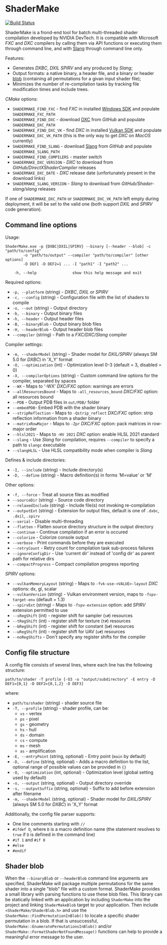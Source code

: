 # ShaderMake

[![Build Status](https://github.com/NVIDIA-RTX/ShaderMake/actions/workflows/build.yml/badge.svg)](https://github.com/NVIDIA-RTX/ShaderMake/actions/workflows/build.yml)

ShaderMake is a frond-end tool for batch multi-threaded shader compilation developed by NVIDIA DevTech. It is compatible with Microsoft *FXC* and *DXC* compilers by calling them via API functions or executing them through command line, and with [Slang](https://github.com/shader-slang/slang) through command line only.

Features:

- Generates *DXBC*, *DXIL* *SPIRV* and any produced by *Slang*;
- Output formats: a native binary, a header file, and a binary or header [blob](#user-content-shader-blob) (containing all permutations for a givan input shader file);
- Minimizes the number of re-compilation tasks by tracking file modification times and include trees.

*CMake* options:

- `SHADERMAKE_FIND_FXC` - find *FXC* in installed [Windows SDK](https://developer.microsoft.com/en-us/windows/downloads/windows-sdk/) and populate `SHADERMAKE_FXC_PATH`
- `SHADERMAKE_FIND_DXC` -  download [DXC](https://github.com/microsoft/DirectXShaderCompiler) from *GitHub* and populate `SHADERMAKE_DXC_PATH`
- `SHADERMAKE_FIND_DXC_VK` - find *DXC* in installed [Vulkan SDK](https://www.lunarg.com/vulkan-sdk/) and populate `SHADERMAKE_DXC_VK_PATH` (this is the only way to get *DXC* on *MacOS* currently)
- `SHADERMAKE_FIND_SLANG` - download [Slang](https://github.com/shader-slang/slang) from *GitHub* and populate `SHADERMAKE_SLANG_PATH`
- `SHADERMAKE_FIND_COMPILERS` - master switch
- `SHADERMAKE_DXC_VERSION` - *DXC* to download from *GitHub/DirectXShaderCompiler* releases
- `SHADERMAKE_DXC_DATE` - *DXC* release date (unfortunately present in the download links)
- `SHADERMAKE_SLANG_VERSION` - *Slang* to download from *GitHub/Shader-slang/slang* releases

If one of `SHADERMAKE_DXC_PATH` or `SHADERMAKE_DXC_VK_PATH` left empty during deployment, it will be set to the valid one (both support *DXIL* and *SPIRV* code generation).

## Command line options

Usage:

```
ShaderMake.exe -p {DXBC|DXIL|SPIRV} --binary [--header --blob] -c "path/to/config"
        -o "path/to/output" --compiler "path/to/compiler" [other options]
        -D DEF1 -D DEF2=1 ... -I "path1" -I "path2" ...

    -h, --help                show this help message and exit
```

Required options:
- `-p, --platform` (string) - *DXBC*, *DXIL* or *SPIRV*
- `-c, --config` (string) - Configuration file with the list of shaders to compile
- `-o, --out` (string) - Output directory
- `-b, --binary` - Output binary files
- `-h, --header` - Output header files
- `-B, --binaryBlob` - Output binary blob files
- `-H, --headerBlob` - Output header blob files
- `--compiler` (string) - Path to a *FXC/DXC/Slang* compiler

Compiler settings:
- `-m, --shaderModel` (string) - Shader model for *DXIL/SPIRV* (always SM 5.0 for *DXBC*) in 'X_Y' format
- `-O, --optimization` (int) - Optimization level 0-3 (default = 3, disabled = 0)
- `-X, --compilerOptions` (string) - Custom command line options for the compiler, separated by spaces
- `--WX` - Maps to '-WX' *DXC/FXC* option: warnings are errors
- `--allResourcesBound` - Maps to `-all_resources_bound` *DXC/FXC* option: all resources bound
- `--PDB` - Output PDB files in `out/PDB/` folder
- `--embedPDB`- Embed PDB with the shader binary
- `--stripReflection` - Maps to `-Qstrip_reflect` *DXC/FXC* option: strip reflection information from a shader binary
- `--matrixRowMajor` - Maps to `-Zpr` *DXC/FXC* option: pack matrices in row-major order
- `--hlsl2021` - Maps to `-HV 2021` *DXC* option: enable HLSL 2021 standard
- `--slang` - Use *Slang* for compilation, requires `--compiler` to specify a path to `slangc` executable
- `--slangHLSL` - Use HLSL compatibility mode when compiler is *Slang*

Defines & include directories:
- `-I, --include` (string) - Include directory(s)
- `-D, --define` (string) - Macro definition(s) in forms 'M=value' or 'M'

Other options:
- `-f, --force` - Treat all source files as modified
- `--sourceDir` (string) - Source code directory
- `--relaxedInclude` (string) - Include file(s) not invoking re-compilation
- `--outputExt` (string) - Extension for output files, default is one of `.dxbc`, `.dxil`, `.spirv`
- `--serial` - Disable multi-threading
- `--flatten` - Flatten source directory structure in the output directory
- `--continue` - Continue compilation if an error is occured
- `--colorize` - Colorize console output
- `--verbose` - Print commands before they are executed
- `--retryCount` - Retry count for compilation task sub-process failures
- `--ignoreConfigDir` - Use 'current dir' instead of 'config dir' as parent path for relative dirs
- `--compactProgress` - Compact compilation progress reporting

*SPIRV* options:
- `--vulkanMemoryLayout` (string) - Maps to `-fvk-use-<VALUE>-layout` *DXC* options: dx, gl, scalar
- `--vulkanVersion` (string) - Vulkan environment version, maps to `-fspv-target-env` (default = 1.3)
- `--spirvExt` (string) - Maps to `-fspv-extension` option: add *SPIRV* extension permitted to use
- `--sRegShift` (int) - register shift for sampler (`s#`) resources
- `--tRegShift` (int) - register shift for texture (`t#`) resources
- `--bRegShift` (int) - register shift for constant (`b#`) resources
- `--uRegShift` (int) - register shift for UAV (`u#`) resources
- `--noRegShifts` - Don't specify any register shifts for the compiler

## Config file structure

A config file consists of several lines, where each line has the following structure:

```
path/to/shader -T profile [-O3 -o "output/subdirectory" -E entry -D DEF1={0,1} -D DEF2={0,1,2} -D DEF3]
```

where:
- `path/to/shader` (string) - shader source file
- `-T, --profile` (string) - shader profile, can be:
  - `vs` - vertex
  - `ps` - pixel
  - `gs` - geometry
  - `hs` - hull
  - `ds` - domain
  - `cs` - compute
  - `ms` - mesh
  - `as` - amplification
- `-E, --entryPoint` (string, optional) - Entry point (`main` by default)
- `-D, --define` (string, optional) - Adds a macro definition to the list, optional range of possible values can be provided in `{}`
- `-O, --optimization` (int, optional) - Optimization level (global setting used by default)
- `-o, --output` (string, optional) - Output directory override
- `-s, --outputSuffix` (string, optional) - Suffix to add before extension after filename
- `-m, --shaderModel` (string, optional) - Shader model for *DXIL/SPIRV* (always SM 5.0 for *DXBC*) in 'X_Y' format

Additionally, the config file parser supports:

- One line comments starting with `//`
- `#ifdef D`, where `D` is a macro definition name (the statement resolves to `true` if `D` is defined in the command line)
- `#if 1` and `#if 0`
- `#else`
- `#endif`

## Shader blob

When the `--binaryBlob` or `--headerBlob` command line arguments are specified, ShaderMake will package multiple permutations for the same shader into a single "blob" file with a custom format. ShaderMake provides a small library with parsing functions to use these blob files. This library can be statically linked with an application by including `ShaderMake` into the project and linking `ShaderMakeBlob` target to your application. Then include `<ShaderMake/ShaderBlob.h>` and use the `ShaderMake::FindPermutationInBlob()` to locate a specific shader permutation in a blob. If that is unsuccessful, `ShaderMake::EnumeratePermutationsInBlob()` and/or `ShaderMake::FormatShaderNotFoundMessage()` functions can help to provide a meaningful error message to the user.
